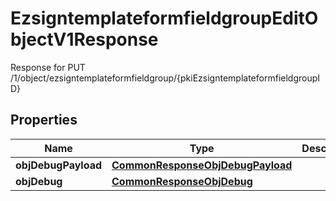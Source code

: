 

# EzsigntemplateformfieldgroupEditObjectV1Response

Response for PUT /1/object/ezsigntemplateformfieldgroup/{pkiEzsigntemplateformfieldgroupID}

## Properties

| Name | Type | Description | Notes |
|------------ | ------------- | ------------- | -------------|
|**objDebugPayload** | [**CommonResponseObjDebugPayload**](CommonResponseObjDebugPayload.md) |  |  |
|**objDebug** | [**CommonResponseObjDebug**](CommonResponseObjDebug.md) |  |  [optional] |



